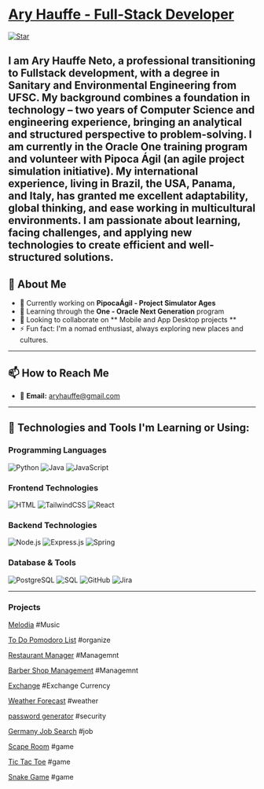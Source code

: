 
<h1>
    <a href="[https://arynelson.github.io/Site/]">
      <span>  Ary Hauffe - Full-Stack Developer </span>
</h1>

[![Star](https://img.shields.io/github/stars/arynelson)](https://github.com/digitalinnovationone/dio-lab-open-source/stargazers)


I am Ary Hauffe Neto, a professional transitioning to Fullstack development, with a degree in Sanitary and Environmental Engineering from UFSC. My background combines a foundation in technology – two years of Computer Science and engineering experience, bringing an analytical and structured perspective to problem-solving.
I am currently in the Oracle One training program and volunteer with Pipoca Ágil (an agile project simulation initiative).
My international experience, living in Brazil, the USA, Panama, and Italy, has granted me excellent adaptability, global thinking, and ease working in multicultural environments.
I am passionate about learning, facing challenges, and applying new technologies to create efficient and well-structured solutions.
---

## 🌟 About Me

- 🔭 Currently working on **PipocaÁgil - Project Simulator Ages**
- 🌱 Learning through the **One - Oracle Next Generation** program
- 👯 Looking to collaborate on ** Mobile and App Desktop projects **
- ⚡ Fun fact: I'm a nomad enthusiast, always exploring new places and cultures.

---


## 📫 How to Reach Me
- 📧 **Email:** aryhauffe@gmail.com


---

## 🚀 Technologies and Tools I'm Learning or Using:

### Programming Languages


![Python](https://img.shields.io/badge/Python-3776AB?style=for-the-badge&logo=python&logoColor=white)
![Java](https://img.shields.io/badge/Java-ED8B00?style=for-the-badge&logo=java&logoColor=white)
![JavaScript](https://img.shields.io/badge/JavaScript-F7DF1E?style=for-the-badge&logo=javascript&logoColor=black)

### Frontend Technologies

![HTML](https://img.shields.io/badge/HTML-E34F26?style=for-the-badge&logo=html5&logoColor=white)
![TailwindCSS](https://img.shields.io/badge/tailwindcss-%2338B2AC.svg?style=for-the-badge&logo=tailwind-css&logoColor=white)
![React](https://img.shields.io/badge/react-%2320232a.svg?style=for-the-badge&logo=react&logoColor=%2361DAFB)



### Backend Technologies

![Node.js](https://img.shields.io/badge/Node.js-339933?style=for-the-badge&logo=nodedotjs&logoColor=white)
![Express.js](https://img.shields.io/badge/Express.js-000000?style=for-the-badge&logo=express&logoColor=white)
![Spring](https://img.shields.io/badge/Spring-6DB33F?style=for-the-badge&logo=spring&logoColor=white)

### Database & Tools

![PostgreSQL](https://img.shields.io/badge/PostgreSQL-336791?style=for-the-badge&logo=postgresql&logoColor=white)
![SQL](https://img.shields.io/badge/SQL-003B57?style=for-the-badge&logo=postgresql&logoColor=white)
![GitHub](https://img.shields.io/badge/GitHub-181717?style=for-the-badge&logo=github&logoColor=white)
![Jira](https://img.shields.io/badge/Jira-0052CC?style=for-the-badge&logo=jira&logoColor=white)

---
### Projects

[Melodia](https://github.com/Arynelson/Melodia_FrontEnd)   #Music

[To Do Pomodoro List](https://github.com/Arynelson/ToDo_list)  #organize

[Restaurant Manager](https://github.com/Arynelson/Restaurant_manager) #Managemnt

[Barber Shop Management](https://github.com/Arynelson/BarberShop)   #Managemnt

[Exchange](https://github.com/Arynelson/Exchange) #Exchange Currency

[Weather Forecast](https://github.com/Arynelson/Dashboard-de-Clima)  #weather

[password generator](https://github.com/Arynelson/Gerador-de-Senhas)  #security

[Germany Job Search](https://github.com/Arynelson/Arbeit_Search)   #job

[Scape Room](https://github.com/Arynelson/Scape-Room)   #game

[Tic Tac Toe](https://github.com/Arynelson/Tic-Tac-Toe)  #game

[Snake Game](https://github.com/Arynelson/Snake-Game)  #game
